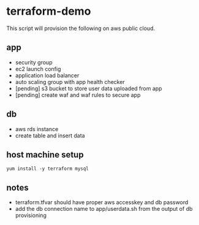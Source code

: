 # terraform-demo
This script will provision the following on aws public cloud. 

## app
  - security group
  - ec2 launch config
  - application load balancer
  - auto scaling group with app health checker
  - [pending] s3 bucket to store user data uploaded from app
  - [pending] create waf and waf rules to secure app

## db
  - aws rds instance
  - create table and insert data

## host machine setup
`yum install -y terraform mysql`  

## notes  
  - terraform.tfvar should have proper aws accesskey and db password
  - add the db connection name to app/userdata.sh from the output of db provisioning
